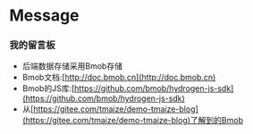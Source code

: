 # Message

### 我的留言板

* 后端数据存储采用Bmob存储
* Bmob文档:[http://doc.bmob.cn](http://doc.bmob.cn)
* Bmob的JS库:[https://github.com/bmob/hydrogen-js-sdk](https://github.com/bmob/hydrogen-js-sdk)
* 从[https://gitee.com/tmaize/demo-tmaize-blog](https://gitee.com/tmaize/demo-tmaize-blog)了解到的Bmob

